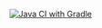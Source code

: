 [![Java CI with Gradle](https://github.com/raosipova/CardDelivery/actions/workflows/gradle.yml/badge.svg)](https://github.com/raosipova/CardDelivery/actions/workflows/gradle.yml)


